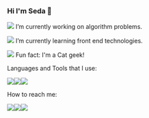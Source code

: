 ### Hi I'm Seda 👋


<img src="https://img.icons8.com/external-flatart-icons-lineal-color-flatarticons/24/000000/external-algorithm-data-science-and-cyber-security-flatart-icons-lineal-color-flatarticons.png"/> I’m currently working on algorithm problems.

<img src="https://img.icons8.com/external-ddara-lineal-color-ddara/24/000000/external-front-end-digital-marketing-ddara-lineal-color-ddara.png"/> I’m currently learning front end technologies.

<img src="https://img.icons8.com/external-justicon-flat-justicon/24/000000/external-cat-christmas-avatar-justicon-flat-justicon.png"/> Fun fact: I'm a Cat geek!

Languages and Tools that I use:

<img src="https://img.icons8.com/nolan/48/java-coffee-cup-logo.png"/><img src="https://img.icons8.com/nolan/48/sql.png"/><img src="https://img.icons8.com/nolan/48/java-eclipse.png"/>

How to reach me:

<a href="https://www.linkedin.com/in/seda-erenoğlu/"><img src="https://img.icons8.com/color/48/000000/linkedin.png"/></a><a href="https://www.instagram.com/umarsiz_geek/"><img src="https://img.icons8.com/fluency/48/000000/instagram-new.png"/></a><a href="https://www.hackerrank.com/S_Unicorn"><img src="https://cdn4.iconfinder.com/data/icons/logos-and-brands/512/160_Hackerrank_logo_logos-48.png"/></a>
